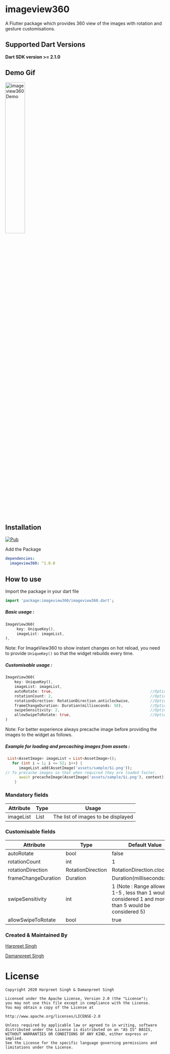 # imageview360

 A Flutter package which provides 360 view of the images with rotation and gesture customisations.


## Supported Dart Versions
**Dart SDK version >= 2.1.0**

## Demo Gif
<img src="https://raw.githubusercontent.com/hd-motion/flutter_imageview_360/master/example/demo/imageview360.gif" height="35%" width="35%"  alt="imageview360 Demo"/>

## Installation
[![Pub](https://img.shields.io/badge/pub-1.0.0-blue)](https://pub.dev/packages/flutter_imageview_360)

Add the Package
```yaml
dependencies:
  imageview360: ^1.0.0
```
## How to use

Import the package in your dart file

```dart
import 'package:imageview360/imageview360.dart';

```

##### Basic usage :

```dart
ImageView360(
     key: UniqueKey(),
     imageList: imageList,
),
```

Note: For ImageView360 to show instant changes on hot reload, you need to provide `UniqueKey()` so that the widget rebuilds every time.

##### Customisable usage :
```dart
ImageView360(
    key: UniqueKey(),                                           
    imageList: imageList,                                       
    autoRotate: true,                                           //Optional
    rotationCount: 2,                                           //Optional
    rotationDirection: RotationDirection.anticlockwise,         //Optional
    frameChangeDuration: Duration(milliseconds: 50),            //Optional
    swipeSensitivity: 2,                                        //Optional
    allowSwipeToRotate: true,                                   //Optional
)
```
Note: For better experience always precache image before providing the images to the widget as follows.

##### Example for loading and precaching images from assets :

```dart
 List<AssetImage> imageList = List<AssetImage>();
   for (int i = 1; i <= 52; i++) {
      imageList.add(AssetImage('assets/sample/$i.png'));
// To precache images so that when required they are loaded faster.
      await precacheImage(AssetImage('assets/sample/$i.png'), context);
    }
```

### Mandatory fields

| Attribute           | Type                | Usage                 |
| -------------       | ------------------- | --------------        |
| imageList           | List<ImageProvider> | The list of images to be displayed|
### Customisable fields

| Attribute           | Type                | Default Value                 |
| -------------       | ------------------- | --------------                |
| autoRotate          | bool                | false                         |
| rotationCount       | int                 | 1                             |
| rotationDirection   | RotationDirection   | RotationDirection.clockwise   |
| frameChangeDuration | Duration            | Duration(milliseconds: 80)    |
| swipeSensitivity    | int                 | 1 (Note : Range allowed is 1-5 , less than 1 would be considered 1 and more than 5 would be considered 5)                      |
| allowSwipeToRotate  | bool                | true                          |



### Created & Maintained By

[Harpreet Singh](https://github.com/harpreetseera) 

[Damanpreet Singh](https://github.com/damanpreetsb) 

# License
```
Copyright 2020 Harpreet Singh & Damanpreet Singh

Licensed under the Apache License, Version 2.0 (the "License");
you may not use this file except in compliance with the License.
You may obtain a copy of the License at

http://www.apache.org/licenses/LICENSE-2.0

Unless required by applicable law or agreed to in writing, software
distributed under the License is distributed on an "AS IS" BASIS,
WITHOUT WARRANTIES OR CONDITIONS OF ANY KIND, either express or implied.
See the License for the specific language governing permissions and
limitations under the License.
```
